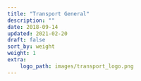 ```yaml
---
title: "Transport General"
description: ""
date: 2018-09-14
updated: 2021-02-20
draft: false
sort_by: weight
weight: 1
extra:
    logo_path: images/transport_logo.png
---
```

